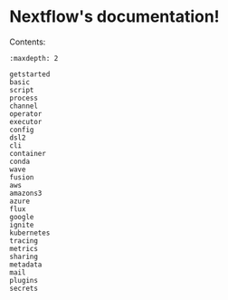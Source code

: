 
# Nextflow's documentation!

Contents:

```{toctree}
:maxdepth: 2

getstarted
basic
script
process
channel
operator
executor
config
dsl2
cli
container
conda
wave
fusion
aws
amazons3
azure
flux
google
ignite
kubernetes
tracing
metrics
sharing
metadata
mail
plugins
secrets
```

